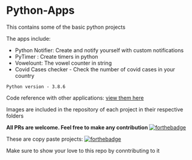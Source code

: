 # Python-Apps
This contains some of the basic python projects 

The apps include:

- Python Notifier: Create and notify yourself with custom notifications
- PyTimer : Create timers in python
- Vowelount: The vowel counter in string
- Covid Cases checker - Check the number of covid cases in your country

``
Python version - 3.8.6
``

Code reference with other applications:
[view them here](https://www.instagram.com/python.hub/)

Images are included in the repository of each project in their respective folders

**All PRs are welcome. Feel free to make any contribution**
[![forthebadge](https://forthebadge.com/images/badges/made-with-python.svg)](https://forthebadge.com)

These are copy paste projects:
[![forthebadge](https://forthebadge.com/images/badges/ctrl-c-ctrl-v.svg)](https://forthebadge.com)

Make sure to show your love to this repo by conntributing to it
